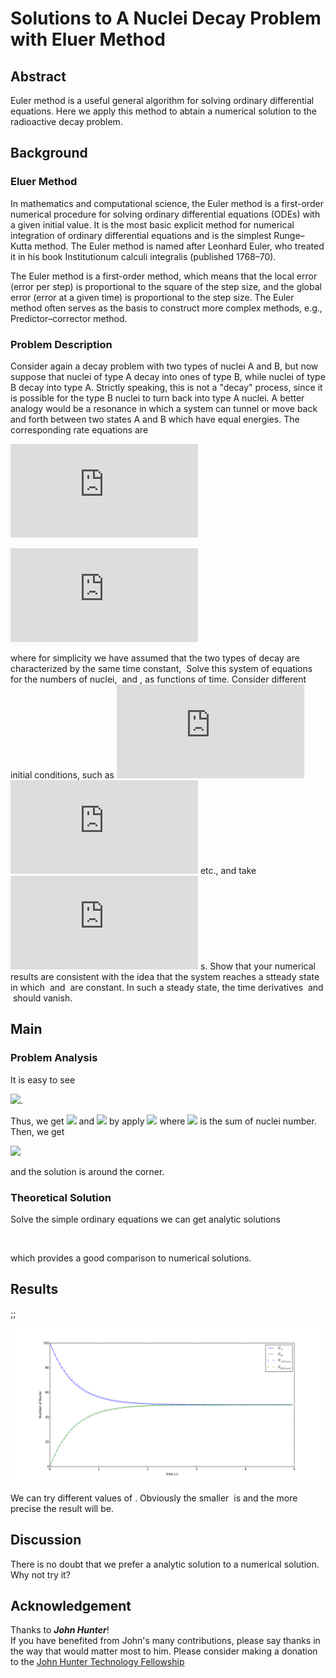# Solutions to A Nuclei Decay Problem with Eluer Method

## Abstract
Euler method is a useful general algorithm for solving ordinary differential equations. Here we apply this method to abtain a numerical solution to the radioactive decay problem.

## Background
### Eluer Method
In mathematics and computational science, the Euler method is a first-order numerical procedure for solving ordinary differential equations (ODEs) with a given initial value. It is the most basic explicit method for numerical integration of ordinary differential equations and is the simplest Runge–Kutta method. The Euler method is named after Leonhard Euler, who treated it in his book Institutionum calculi integralis (published 1768–70).

The Euler method is a first-order method, which means that the local error (error per step) is proportional to the square of the step size, and the global error (error at a given time) is proportional to the step size. The Euler method often serves as the basis to construct more complex methods, e.g., Predictor–corrector method.

### Problem Description
Consider again a decay problem with two types of nuclei A and B, but now suppose that nuclei of type A decay into ones of type B, while nuclei of type B decay into type A. Strictly speaking, this is not a "decay" process, since it is possible for the type B nuclei to turn back into type A nuclei. A better analogy would be a resonance in which a system can tunnel or move back and forth between two states A and B which have equal energies. The corresponding rate equations are

![](http://latex.codecogs.com/gif.latex?%5Cfrac%7BdN_A%7D%7Bdt%7D%20%3D%20%5Cfrac%7BN_B%7D%7B%5Ctau%7D%20-%20%5Cfrac%7BN_A%7D%7B%5Ctau%7D%2C)

![](http://latex.codecogs.com/gif.latex?%5Cfrac%7BdN_B%7D%7Bdt%7D%20%3D%20%5Cfrac%7BN_A%7D%7B%5Ctau%7D%20-%20%5Cfrac%7BN_B%7D%7B%5Ctau%7D%2C)

where for simplicity we have assumed that the two types of decay are characterized by the same time constant, <img src="http://latex.codecogs.com/gif.latex?\tau." alt="" title="" /> Solve this system of equations for the numbers of nuclei, <img src="http://latex.codecogs.com/gif.latex?N_A" alt="" title="" /> and <img src="http://latex.codecogs.com/gif.latex?N_B" alt="" title="" />, as functions of time. Consider different initial conditions, such as ![](http://latex.codecogs.com/gif.latex?N_A%20%3D%20100%2C) ![](http://latex.codecogs.com/gif.latex?N_B%20%3D%200%2C) etc., and take ![](http://latex.codecogs.com/gif.latex?%5Ctau%20%3D%201) s. Show that your numerical results are consistent with the idea that the system reaches a stteady state in which <img src="http://latex.codecogs.com/gif.latex?N_A" alt="" title="" /> and <img src="http://latex.codecogs.com/gif.latex?N_B" alt="" title="" /> are constant. In such a steady state, the time derivatives <img src="http://latex.codecogs.com/gif.latex?dN_A/dt" alt="" title="" /> and <img src="http://latex.codecogs.com/gif.latex?dN_B/dt" alt="" title="" /> should vanish.

## Main
### Problem Analysis
It is easy to see 

<img src="http://latex.codecogs.com/gif.latex?\frac{d(N_A+N_B)}{dt}=0" />.

Thus, we get <img src="http://latex.codecogs.com/gif.latex?N_A+N_B{\equiv}N_{A0}+N_{B0}" /> and <img src="http://latex.codecogs.com/gif.latex?\frac{dN_A}{dt}=\frac{N-2N_A}{\tau}" /> by apply <img src="http://latex.codecogs.com/gif.latex?N_B=N-N_A" /> where <img src="http://latex.codecogs.com/gif.latex?N" /> is the sum of nuclei number. Then, we get

<img src="http://latex.codecogs.com/gif.latex?N_A(t+\Delta{t})=N_A(t)+\frac{N-2N_A(t)}{\tau}\Delta{t}" />

and the solution is around the corner.

### Theoretical Solution
Solve the simple ordinary equations we can get analytic solutions

<img src="http://latex.codecogs.com/gif.latex?N_A(t)=\frac{1}{2}(N_{A0}+N_{B0})+\frac{1}{2}(N_{A0}-N_{B0})e^{\frac{-2t}{\tau}}" alt="" title="" />   
<img src="http://latex.codecogs.com/gif.latex?N_A(t)=\frac{1}{2}(N_{A0}+N_{B0})-\frac{1}{2}(N_{B0}-N_{A0})e^{\frac{-2t}{\tau}}" alt="" title="" />

which provides a good comparison to numerical solutions.

## Results
<img src="http://latex.codecogs.com/gif.latex?N_A=100" alt="" title="" />;<img src="http://latex.codecogs.com/gif.latex?N_B=0" alt="" title="" />;<img src="http://latex.codecogs.com/gif.latex?\tau=1(s)" alt="" title="" /> 

![](figure_1.png)

We can try different values of <img src="http://latex.codecogs.com/gif.latex?N_{A0},N_{B0},\tau,\Delta{t}" alt="" title="" />. Obviously the smaller <img src="http://latex.codecogs.com/gif.latex?\Delta{t}" alt="" title="" /> is and the more precise the result will be.

## Discussion
There is no doubt that we prefer a analytic solution to a numerical solution. Why not try it?

## Acknowledgement
Thanks to **_John Hunter_**!  
If you have benefited from John's many contributions, please say thanks in the way that would matter most to him. Please consider making a donation to the <a href="http://numfocus.org/johnhunter/">John Hunter Technology Fellowship</a>
